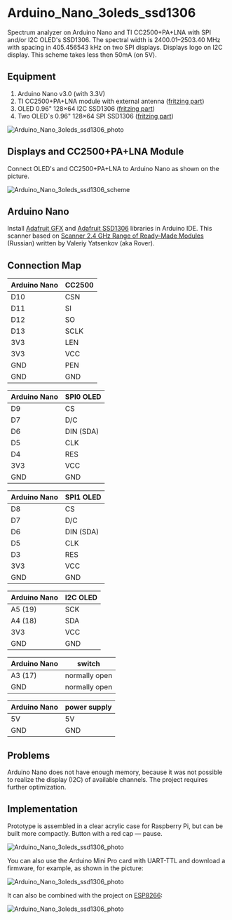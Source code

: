# Arduino_Nano_3oleds_ssd1306

Spectrum analyzer on Arduino Nano and TI CC2500+PA+LNA with SPI and/or I2C OLED's SSD1306. The spectral width is 2400.01–2503.40 MHz with spacing in 405.456543 kHz on two SPI displays. Displays logo on I2C display. This scheme takes less then 50mA (on 5V).

## Equipment

1. Arduino Nano v3.0 (with 3.3V)
2. TI CC2500+PA+LNA module with external antenna ([fritzing part](https://github.com/Oestoidea/oled-spectrum-analizer/blob/master/fritzing-parts/CC2500%2BPA%2BLNA.fzpz))
3. OLED 0.96" 128×64 I2C SSD1306 ([fritzing part](https://github.com/Oestoidea/oled-spectrum-analizer/blob/master/fritzing-parts/OLED%200.96%20128x64%20I2C%20SSD1306.fzpz))
4. Two OLED`s 0.96" 128×64 SPI SSD1306 ([fritzing part](https://github.com/Oestoidea/oled-spectrum-analizer/blob/master/fritzing-parts/OLED%200.96%20128x64%20SPI%20SSD1306.fzpz))

![Arduino_Nano_3oleds_ssd1306_photo](https://github.com/Oestoidea/oled-spectrum-analizer/blob/master/Arduino_Nano/pics/Arduino_Nano_3oleds_ssd1306.png)

## Displays and CC2500+PA+LNA Module

Connect OLED's and CC2500+PA+LNA to Arduino Nano as shown on the picture.

![Arduino_Nano_3oleds_ssd1306_scheme](https://github.com/Oestoidea/oled-spectrum-analizer/blob/master/Arduino_Nano/fritzing-scheme/Arduino_Nano_3oleds_ssd1306_bb.png)

## Arduino Nano

Install [Adafruit GFX](https://github.com/adafruit/Adafruit-GFX-Library) and [Adafruit SSD1306](https://github.com/adafruit/Adafruit_SSD1306) libraries in Arduino IDE. This scanner based on [Scanner 2.4 GHz Range of Ready-Made Modules](https://dev.rcopen.com/forum/f8/topic397991) (Russian) written by Valeriy Yatsenkov (aka Rover).

## Connection Map

| Arduino Nano | CC2500        |
| ------------ | ------------- |
| D10          | CSN           |
| D11          | SI            |
| D12          | SO            |
| D13          | SCLK          |
| 3V3          | LEN           |
| 3V3          | VCC           |
| GND          | PEN           |
| GND          | GND           |

| Arduino Nano | SPI0 OLED     |
| ------------ | ------------- |
| D9           | CS            |
| D7           | D/C           |
| D6           | DIN (SDA)     |
| D5           | CLK           |
| D4           | RES           |
| 3V3          | VCC           |
| GND          | GND           |

| Arduino Nano | SPI1 OLED     |
| ------------ | ------------- |
| D8           | CS            |
| D7           | D/C           |
| D6           | DIN (SDA)     |
| D5           | CLK           |
| D3           | RES           |
| 3V3          | VCC           |
| GND          | GND           |

| Arduino Nano | I2C OLED      |
| ------------ | ------------- |
| A5 (19)      | SCK           |
| A4 (18)      | SDA           |
| 3V3          | VCC           |
| GND          | GND           |

| Arduino Nano | switch        |
| ------------ | ------------- |
| A3 (17)      | normally open |
| GND          | normally open |

| Arduino Nano | power supply  |
| ------------ | ------------- |
| 5V           | 5V            |
| GND          | GND           |

## Problems

Arduino Nano does not have enough memory, because it was not possible to realize the display (I2C) of available channels. The project requires further optimization.

## Implementation

Prototype is assembled in a clear acrylic case for Raspberry Pi, but can be built more compactly. Button with a red cap — pause.

![Arduino_Nano_3oleds_ssd1306_photo](https://github.com/Oestoidea/oled-spectrum-analizer/blob/master/Arduino_Nano/pics/Arduino_Nano_3oleds_ssd1306_2.png)

You can also use the Arduino Mini Pro card with UART-TTL and download a firmware, for example, as shown in the picture:

![Arduino_Nano_3oleds_ssd1306_photo](https://github.com/Oestoidea/oled-spectrum-analizer/blob/master/Arduino_Nano/pics/Arduino_Nano_3oleds_ssd1306_3.png)

It can also be combined with the project on [ESP8266](https://github.com/Oestoidea/oled-spectrum-analizer/tree/master/ESP8266/ESP8266_oled_spectrum_ssd1306):

![Arduino_Nano_3oleds_ssd1306_photo](https://github.com/Oestoidea/oled-spectrum-analizer/blob/master/Arduino_Nano/pics/Arduino_Nano_3oleds_ssd1306_4.png)
